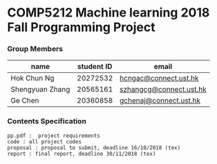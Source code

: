 # COMP5212 Machine learning 2018 Fall Programming Project

### Group Members

|      name      |    student ID    |    email    |
|----------------|------------------|-------------|
|  Hok Chun Ng   |     20272532     | hcngac@connect.ust.hk |
|Shengyuan Zhang |     20565161     | szhangcg@connect.ust.hk |
|    Ge Chen     |     20360858     |  gchenaj@connect.ust.hk |

### Contents Specification

```
pp.pdf :  project requirements
code : all project codes
proposal : proposal to submit, deadline 16/10/2018 (tex)
report : final report, deadline 30/11/2018 (tex)
```
